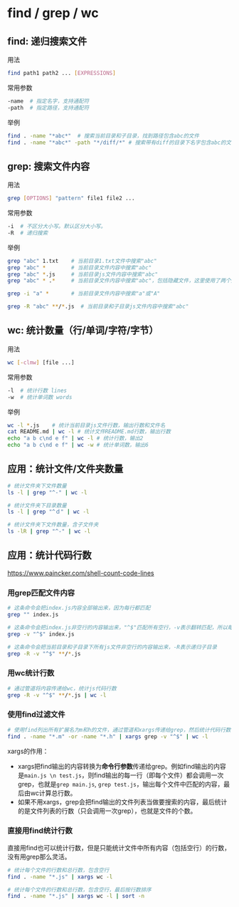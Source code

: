 # find / grep / wc



## find: 递归搜索文件

用法

```bash
find path1 path2 ... [EXPRESSIONS]
```

常用参数

```bash
-name  # 指定名字，支持通配符
-path  # 指定路径，支持通配符
```

举例

```bash
find . -name "*abc*"  # 搜索当前目录和子目录，找到路径包含abc的文件
find . -name "*abc*" -path "*/diff/*" # 搜索带有diff的目录下名字包含abc的文件
```



## grep: 搜索文件内容

用法

```bash
grep [OPTIONS] "pattern" file1 file2 ...
```

常用参数

```bash
-i  # 不区分大小写。默认区分大小写。
-R  # 递归搜索
```

举例

```bash
grep "abc" 1.txt    # 当前目录1.txt文件中搜索"abc"
grep "abc" *        # 当前目录文件内容中搜索"abc"
grep "abc" *.js     # 当前目录js文件内容中搜索"abc"
grep "abc" * .*     # 当前目录文件内容中搜索"abc"，包括隐藏文件，这里使用了两个通配符

grep -i "a" *       # 当前目录文件内容中搜索"a"或"A"

grep -R "abc" **/*.js  # 当前目录和子目录js文件内容中搜索"abc"
```



## wc: 统计数量（行/单词/字符/字节）

用法

```bash
wc [-clmw] [file ...]
```

常用参数

```bash
-l  # 统计行数 lines
-w  # 统计单词数 words
```

举例

```bash
wc -l *.js    # 统计当前目录js文件行数，输出行数和文件名
cat README.md | wc -l # 统计文件README.md行数，输出行数
echo "a b c\nd e f" | wc -l # 统计行数，输出2
echo "a b c\nd e f" | wc -w # 统计单词数，输出6
```





## 应用：统计文件/文件夹数量

```bash
# 统计文件夹下文件数量
ls -l | grep "^-" | wc -l

# 统计文件夹下目录数量
ls -l | grep "^ｄ" | wc -l

# 统计文件夹下文件数量，含子文件夹
ls -lR | grep "^-" | wc -l
```



## 应用：统计代码行数

https://www.paincker.com/shell-count-code-lines

### 用grep匹配文件内容

```bash
# 这条命令会把index.js内容全部输出来，因为每行都匹配
grep "" index.js

# 这条命令会把index.js非空行的内容输出来，"^$"匹配所有空行，-v表示翻转匹配，所以每个非空行被匹配并输出
grep -v "^$" index.js

# 这条命令会把当前目录和子目录下所有js文件非空行的内容输出来，-R表示递归子目录
grep -R -v "^$" **/*.js
```

### 用wc统计行数

```bash
# 通过管道将内容传递给wc，统计js代码行数
grep -R -v "^$" **/*.js | wc -l
```

### 使用find过滤文件

```bash
# 使用find列出所有扩展名为m和h的文件，通过管道和xargs传递给grep，然后统计代码行数
find . -name "*.m" -or -name "*.h" | xargs grep -v "^$" | wc -l
```

xargs的作用：

- xargs把find输出的内容转换为**命令行参数**传递给grep。例如find输出的内容是`main.js \n test.js`，则find输出的每一行（即每个文件）都会调用一次grep，也就是`grep main.js`, `grep test.js`，输出每个文件中匹配的内容，最后由wc计算总行数。
- 如果不用xargs，grep会把find输出的文件列表当做要搜索的内容，最后统计的是文件列表的行数（只会调用一次grep），也就是文件的个数。

### 直接用find统计行数

直接用find也可以统计行数，但是只能统计文件中所有内容（包括空行）的行数，没有用grep那么灵活。

```bash
# 统计每个文件的行数和总行数，包含空行
find . -name "*.js" | xargs wc -l

# 统计每个文件的行数和总行数，包含空行，最后按行数排序
find . -name "*.js" | xargs wc -l | sort -n
```